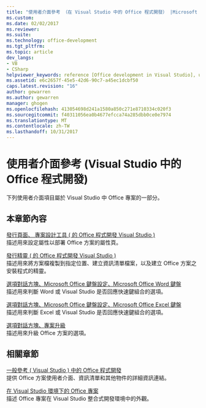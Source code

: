 ```yaml
---
title: "使用者介面參考 （在 Visual Studio 中的 Office 程式開發） |Microsoft 文件"
ms.custom: 
ms.date: 02/02/2017
ms.reviewer: 
ms.suite: 
ms.technology: office-development
ms.tgt_pltfrm: 
ms.topic: article
dev_langs:
- VB
- CSharp
helpviewer_keywords: reference [Office development in Visual Studio], user interface
ms.assetid: e6c2657f-45e5-42d6-90c7-a45ec1dcbf50
caps.latest.revision: "16"
author: gewarren
ms.author: gewarren
manager: ghogen
ms.openlocfilehash: 413054698d241a1580a850c271e8710334c020f3
ms.sourcegitcommit: f40311056ea0b4677efcca74a285dbb0ce0e7974
ms.translationtype: MT
ms.contentlocale: zh-TW
ms.lasthandoff: 10/31/2017
---
```

# <a name="user-interface-reference-office-development-in-visual-studio"></a>使用者介面參考 (Visual Studio 中的 Office 程式開發)
  下列使用者介面項目屬於 Visual Studio 中 Office 專案的一部分。  
  
## <a name="in-this-section"></a>本章節內容  
 [發行頁面、 專案設計工具 &#40; 的 Office 程式開發 Visual Studio &#41;](../vsto/publish-page-project-designer-office-development-in-visual-studio.md)  
 描述用來設定屬性以部署 Office 方案的屬性頁。  
  
 [發行精靈 &#40; 的 Office 程式開發 Visual Studio &#41;](../vsto/publish-wizard-office-development-in-visual-studio.md)  
 描述用來將方案檔複製到指定位置、建立資訊清單檔案，以及建立 Office 方案之安裝程式的精靈。  
  
 [選項對話方塊、Microsoft Office 鍵盤設定、Microsoft Office Word 鍵盤](../vsto/microsoft-office-word-keyboard-microsoft-office-keyboard-settings-options-dialog-box.md)  
 描述用來判斷 Word 或 Visual Studio 是否回應快速鍵組合的選項。  
  
 [選項對話方塊、Microsoft Office 鍵盤設定、Microsoft Office Excel 鍵盤](../vsto/microsoft-office-excel-keyboard-microsoft-office-keyboard-settings-options-dialog-box.md)  
 描述用來判斷 Excel 或 Visual Studio 是否回應快速鍵組合的選項。  
  
 [選項對話方塊、專案升級](../vsto/project-upgrade-options-dialog-box.md)  
 描述用來升級 Office 方案的選項。  
  
## <a name="related-sections"></a>相關章節  
 [一般參考 &#40; Visual Studio &#41; 中的 Office 程式開發](../vsto/general-reference-office-development-in-visual-studio.md)  
 提供 Office 方案使用者介面、資訊清單和其他物件的詳細資訊連結。  
  
 [在 Visual Studio 環境下的 Office 專案](../vsto/office-projects-in-the-visual-studio-environment.md)  
 描述 Office 專案在 Visual Studio 整合式開發環境中的外觀。  
  
  